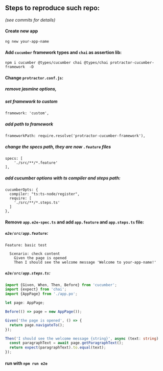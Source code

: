 ## Steps to reproduce such repo:

_(see commits for details)_

#### Create new app
`
ng new your-app-name
`

#### Add `cucumber` framework types and `chai` as assertion lib:
  
```
npm i cucumber @types/cucumber chai @types/chai protractor-cucumber-framework  -D
```

#### Change `protractor.conf.js`:
##### remove jasmine options,
##### set framework to custom
```
framework: 'custom',
```
##### add path to framework
```
frameworkPath: require.resolve('protractor-cucumber-framework'),
```

##### change the specs path, they are now `.feature` files
```
specs: [
    './src/**/*.feature'
],
```
##### add cucumber options with ts compiler and steps path:
```
cucumberOpts: {
  compiler: "ts:ts-node/register",
  require: [
    './src/**/*.steps.ts'
  ]
},
```

#### Remove `app.e2e-spec.ts` and add `app.feature` and `app.steps.ts` file:

##### `e2e/src/app.feature`:
```gherkin
Feature: basic test

  Scenario: check content
    Given the page is opened
    Then I should see the welcome message 'Welcome to your-app-name!'

```

##### `e2e/src/app.steps.ts`:
```typescript
import {Given, When, Then, Before} from 'cucumber';
import {expect} from 'chai';
import {AppPage} from './app.po';

let page: AppPage;

Before(() => page = new AppPage());

Given('the page is opened', () => {
  return page.navigateTo();
});

Then('I should see the welcome message {string}', async (text: string) => {
  const paragraphText = await page.getParagraphText();
  return expect(paragraphText).to.equal(text);
});

```

#### run with `npm run e2e`
